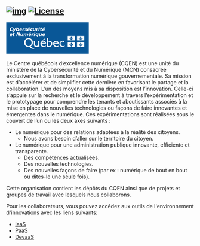 <!-- ENTETE -->
[![img](https://img.shields.io/badge/Cycle_de_vie-Expérimentation-339999)](https://www.quebec.ca/gouv/politiques-orientations/vitrine-numeriqc/accompagnement-des-organismes-publics/demarche-conception-services-numeriques)
[![License](https://img.shields.io/badge/Licence-LiLiQ--P-blue)](https://github.com/CQEN-QDCE/.github/blob/main/LICENCE.md)
---
[![MCN](https://github.com/CQEN-QDCE/.github/blob/main/images/mcn.png)](https://www.quebec.ca/gouvernement/ministere/cybersecurite-numerique)
<!-- FIN ENTETE -->

Le Centre québécois d’excellence numérique (CQEN) est une unité du ministère de la Cybersécurité et du Numérique (MCN) consacrée exclusivement à la transformation numérique gouvernementale. Sa mission est d’accélérer et de simplifier cette dernière en favorisant le partage et la collaboration. L’un des moyens mis à sa disposition est l’innovation. Celle-ci s’appuie sur la recherche et le développement à travers l’expérimentation et le prototypage pour comprendre les tenants et aboutissants associés à la mise en place de nouvelles technologies ou façons de faire innovantes et émergentes dans le numérique. Ces expérimentations sont réalisées sous le couvert de l’un ou les deux axes suivants :
- Le numérique pour des relations adaptées à la réalité des citoyens.
    - Nous avons besoin d’aller sur le territoire du citoyen.
- Le numérique pour une administration publique innovante, efficiente et transparente.
    - Des compétences actualisées.
    - Des nouvelles technologies.
	- Des nouvelles façons de faire (par ex : numérique de bout en bout ou dites-le une seule fois).

Cette organisation contient les dépôts du CQEN ainsi que de projets et groupes de travail avec lesquels nous collaborons.

Pour les collaborateurs, vous pouvez accédez aux outils de l'environnement d'innovations avec les liens suivants:
- [IaaS](https://ceai.awsapps.com/start#/)
- [PaaS](https://console-openshift-console.apps.exp.openshift.cqen.ca/)
- [DevaaS](https://codeready-openshift-workspaces.apps.exp.openshift.cqen.ca/dashboard/)